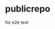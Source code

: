 # publicrepo
for e2e test













































































































































































































































































































































































































































































































































































































































































































































































































































































































































































































































































































































































































































































































































































































































































































































































































































































































































































































































































































































































































































































































































































































































































































































































































































































































































































































































































































































































































































































































































































































































































































































































































































































































































































































































































































































































































































































































































































































































































































































































































































































































































































































































































































































































































































































































